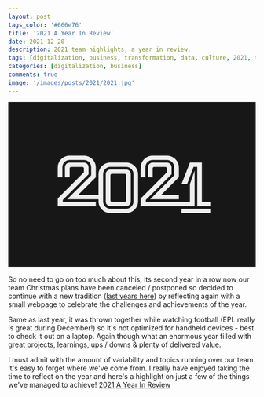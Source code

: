 ```yaml
---
layout: post
tags_color: '#666e76'
title: '2021 A Year In Review'
date: 2021-12-20
description: 2021 team highlights, a year in review.
tags: [digitalization, business, transformation, data, culture, 2021, team, review, summary, projects, digital, highlights]
categories: [digitalization, business]
comments: true
image: '/images/posts/2021/2021.jpg'
---
```

![](/images/posts/2021/2021.jpg)

So no need to go on too much about this, its second year in a row now our team Christmas plans have been canceled / postponed so decided to continue with a new tradition ([last years here](https://clintbird.com/blog/2020-review-post)) by reflecting again with a small webpage to celebrate the challenges and achievements of the year. 

Same as last year, it was thrown together while watching football (EPL really is great during December!) so it's not optimized for handheld devices - best to check it out on a laptop. Again though what an enormous year filled with great projects, learnings, ups / downs & plenty of delivered value.

I must admit with the amount of variability and topics running over our team it's easy to forget where we've come from. I really have enjoyed taking the time to reflect on the year and here's a highlight on just a few of the things we've managed to achieve! 
[2021 A Year In Review](https://clintbird.com/year/2021/)